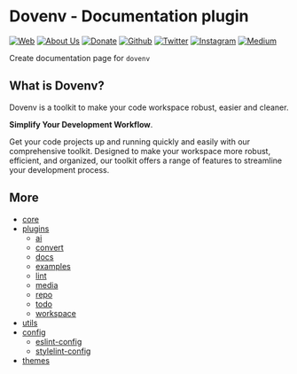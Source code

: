 # Dovenv - Documentation plugin

[![Web](https://img.shields.io/badge/Web-grey?style=for-the-badge&logoColor=white)](https://pigeonposse.com)
[![About Us](https://img.shields.io/badge/About%20Us-grey?style=for-the-badge&logoColor=white)](https://pigeonposse.com?popup=about)
[![Donate](https://img.shields.io/badge/Donate-pink?style=for-the-badge&logoColor=white)](https://pigeonposse.com/?popup=donate)
[![Github](https://img.shields.io/badge/Github-black?style=for-the-badge&logo=github&logoColor=white)](https://github.com/pigeonposse)
[![Twitter](https://img.shields.io/badge/Twitter-black?style=for-the-badge&logo=twitter&logoColor=white)](https://twitter.com/pigeonposse_)
[![Instagram](https://img.shields.io/badge/Instagram-black?style=for-the-badge&logo=instagram&logoColor=white)](https://www.instagram.com/pigeon.posse/)
[![Medium](https://img.shields.io/badge/Medium-black?style=for-the-badge&logo=medium&logoColor=white)](https://medium.com/@pigeonposse)

Create documentation page for `dovenv`

## What is Dovenv?

Dovenv is a toolkit to make your code workspace robust, easier and cleaner.

__Simplify Your Development Workflow__.

Get your code projects up and running quickly and easily with our comprehensive toolkit. Designed to make your workspace more robust, efficient, and organized, our toolkit offers a range of features to streamline your development process.

## More

- [core](https://github.com/pigeonposse/dovenv/tree/main/packages/core)
- [plugins](https://github.com/pigeonposse/dovenv/tree/main/packages/plugin)
  - [ai](https://github.com/pigeonposse/dovenv/tree/main/packages/plugin/ai)
  - [convert](https://github.com/pigeonposse/dovenv/tree/main/packages/plugin/convert)
  - [docs](https://github.com/pigeonposse/dovenv/tree/main/packages/plugin/docs)
  - [examples](https://github.com/pigeonposse/dovenv/tree/main/packages/plugin/examples)
  - [lint](https://github.com/pigeonposse/dovenv/tree/main/packages/plugin/lint)
  - [media](https://github.com/pigeonposse/dovenv/tree/main/packages/plugin/media)
  - [repo](https://github.com/pigeonposse/dovenv/tree/main/packages/plugin/repo)
  - [todo](https://github.com/pigeonposse/dovenv/tree/main/packages/plugin/todo)
  - [workspace](https://github.com/pigeonposse/dovenv/tree/main/packages/plugin/workspace)
- [utils](https://github.com/pigeonposse/dovenv/tree/main/packages/utils)
- [config](https://github.com/pigeonposse/dovenv/tree/main/packages/config)
  - [eslint-config](https://github.com/pigeonposse/dovenv/tree/main/packages/config/eslint-config)
  - [stylelint-config](https://github.com/pigeonposse/dovenv/tree/main/packages/config/stylelint-config)
- [themes](https://github.com/pigeonposse/dovenv/tree/main/packages/theme)
